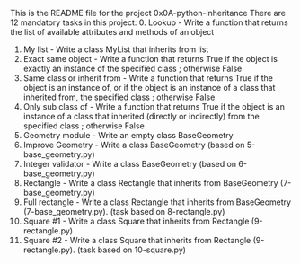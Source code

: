 This is the README file for the project 0x0A-python-inheritance
There are 12 mandatory tasks in this project:
0. Lookup - Write a function that returns the list of available attributes and methods of an object
1. My list - Write a class MyList that inherits from list
2. Exact same object - Write a function that returns True if the object is exactly an instance of the specified class ; otherwise False
3. Same class or inherit from - Write a function that returns True if the object is an instance of, or if the object is an instance of a class that inherited from, the specified class ; otherwise False
4. Only sub class of - Write a function that returns True if the object is an instance of a class that inherited (directly or indirectly) from the specified class ; otherwise False
5. Geometry module - Write an empty class BaseGeometry
6. Improve Geometry - Write a class BaseGeometry (based on 5-base_geometry.py)
7. Integer validator - Write a class BaseGeometry (based on 6-base_geometry.py)
8. Rectangle - Write a class Rectangle that inherits from BaseGeometry (7-base_geometry.py)
9. Full rectangle - Write a class Rectangle that inherits from BaseGeometry (7-base_geometry.py). (task based on 8-rectangle.py)
10. Square #1 - Write a class Square that inherits from Rectangle (9-rectangle.py)
11. Square #2 - Write a class Square that inherits from Rectangle (9-rectangle.py). (task based on 10-square.py)

